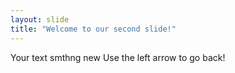 ```yaml
---
layout: slide
title: "Welcome to our second slide!"
---
```

Your text smthng new
Use the left arrow to go back!
